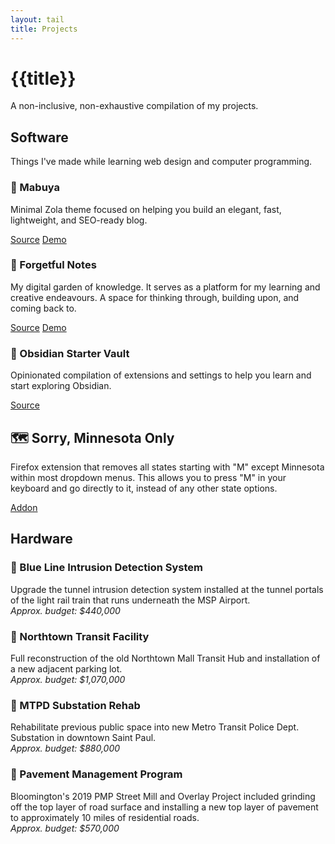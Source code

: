 ```yaml
---
layout: tail
title: Projects
---
```

# {{title}}
A non-inclusive, non-exhaustive compilation of my projects.

## Software

Things I've made while learning web design and computer programming.

### 🦎 Mabuya

Minimal Zola theme focused on helping you build an elegant, fast, lightweight, and SEO-ready blog.

[Source](https://github.com/semanticdata/mabuya) [Demo](https://miguelpimentel.do/mabuya/)

### 🌱 Forgetful Notes

My digital garden of knowledge. It serves as a platform for my learning and creative endeavours. A space for thinking through, building upon, and coming back to.

[Source](https://github.com/semanticdata/forgetful-notes) [Demo](https://forgetfulnotes.com/)

### 🔮 Obsidian Starter Vault

Opinionated compilation of extensions and settings to help you learn and start exploring Obsidian.

[Source](https://github.com/semanticdata/obsidian-starter-vault)

## 🗺 Sorry, Minnesota Only

Firefox extension that removes all states starting with "M" except Minnesota within most dropdown menus. This allows you to press "M" in your keyboard and go directly to it, instead of any other state options.

[Addon](https://addons.mozilla.org/en-US/firefox/addon/sorry-minnesota-only/)

## Hardware

### 🔔 Blue Line Intrusion Detection System

Upgrade the tunnel intrusion detection system installed at the tunnel portals of the light rail train that runs underneath the MSP Airport.  
_Approx. budget: $440,000_

### 🚌 Northtown Transit Facility

Full reconstruction of the old Northtown Mall Transit Hub and installation of a new adjacent parking lot.  
_Approx. budget: $1,070,000_

### 🚨 MTPD Substation Rehab

Rehabilitate previous public space into new Metro
Transit Police Dept. Substation in downtown Saint Paul.  
_Approx. budget: $880,000_

### 🚗 Pavement Management Program

Bloomington's 2019 PMP Street Mill and Overlay Project included grinding off the top layer of road surface and installing a new top layer of pavement to approximately 10 miles of residential roads.  
_Approx. budget: $570,000_
